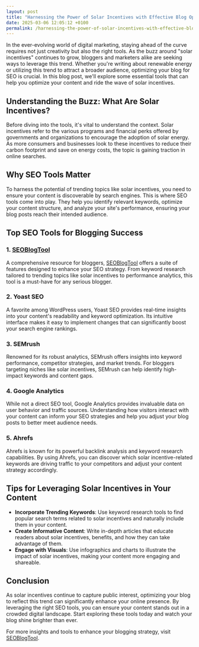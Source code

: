 ```yaml
---
layout: post
title: "Harnessing the Power of Solar Incentives with Effective Blog Optimization"
date: 2025-03-06 12:05:12 +0100
permalink: /harnessing-the-power-of-solar-incentives-with-effective-blog-optimization/
---
```



In the ever-evolving world of digital marketing, staying ahead of the curve requires not just creativity but also the right tools. As the buzz around "solar incentives" continues to grow, bloggers and marketers alike are seeking ways to leverage this trend. Whether you're writing about renewable energy or utilizing this trend to attract a broader audience, optimizing your blog for SEO is crucial. In this blog post, we'll explore some essential tools that can help you optimize your content and ride the wave of solar incentives.

## Understanding the Buzz: What Are Solar Incentives?

Before diving into the tools, it's vital to understand the context. Solar incentives refer to the various programs and financial perks offered by governments and organizations to encourage the adoption of solar energy. As more consumers and businesses look to these incentives to reduce their carbon footprint and save on energy costs, the topic is gaining traction in online searches.

## Why SEO Tools Matter

To harness the potential of trending topics like solar incentives, you need to ensure your content is discoverable by search engines. This is where SEO tools come into play. They help you identify relevant keywords, optimize your content structure, and analyze your site's performance, ensuring your blog posts reach their intended audience.

## Top SEO Tools for Blogging Success

### 1. [SEOBlogTool](https://seoblogtool.com/)

A comprehensive resource for bloggers, [SEOBlogTool](https://seoblogtool.com/) offers a suite of features designed to enhance your SEO strategy. From keyword research tailored to trending topics like solar incentives to performance analytics, this tool is a must-have for any serious blogger. 

### 2. Yoast SEO

A favorite among WordPress users, Yoast SEO provides real-time insights into your content's readability and keyword optimization. Its intuitive interface makes it easy to implement changes that can significantly boost your search engine rankings.

### 3. SEMrush

Renowned for its robust analytics, SEMrush offers insights into keyword performance, competitor strategies, and market trends. For bloggers targeting niches like solar incentives, SEMrush can help identify high-impact keywords and content gaps.

### 4. Google Analytics

While not a direct SEO tool, Google Analytics provides invaluable data on user behavior and traffic sources. Understanding how visitors interact with your content can inform your SEO strategies and help you adjust your blog posts to better meet audience needs.

### 5. Ahrefs

Ahrefs is known for its powerful backlink analysis and keyword research capabilities. By using Ahrefs, you can discover which solar incentive-related keywords are driving traffic to your competitors and adjust your content strategy accordingly.

## Tips for Leveraging Solar Incentives in Your Content

- **Incorporate Trending Keywords**: Use keyword research tools to find popular search terms related to solar incentives and naturally include them in your content.
- **Create Informative Content**: Write in-depth articles that educate readers about solar incentives, benefits, and how they can take advantage of them.
- **Engage with Visuals**: Use infographics and charts to illustrate the impact of solar incentives, making your content more engaging and shareable.

## Conclusion

As solar incentives continue to capture public interest, optimizing your blog to reflect this trend can significantly enhance your online presence. By leveraging the right SEO tools, you can ensure your content stands out in a crowded digital landscape. Start exploring these tools today and watch your blog shine brighter than ever.

For more insights and tools to enhance your blogging strategy, visit [SEOBlogTool](https://seoblogtool.com/).